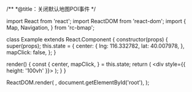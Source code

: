 /**
 *@title：关闭默认地图POI事件
 */

import React from 'react';
import ReactDOM from 'react-dom';
import {
  Map,
  Navigation,
} from 'rc-bmap';

class Example extends React.Component {
  constructor(props) {
    super(props);
    this.state = {
      center: {
        lng: 116.332782,
        lat: 40.007978,
      },
      mapClick: false,
    };
  }

  render() {
    const {
      center, mapClick,
    } = this.state;
    return (
      <div style={{ height: '100vh' }}>
        <Map
          ak="dbLUj1nQTvDvKXkov5fhnH5HIE88RUEO"
          center={center}
          mapClick={mapClick}
        >
        </Map>
      </div>
    );
  }
}

ReactDOM.render(
  <Example />,
  document.getElementById('root'),
);
